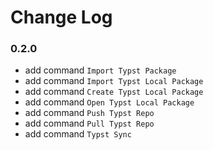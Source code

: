 # Change Log

### 0.2.0

- add command `Import Typst Package`
- add command `Import Typst Local Package`
- add command `Create Typst Local Package`
- add command `Open Typst Local Package`
- add command `Push Typst Repo`
- add command `Pull Typst Repo`
- add command `Typst Sync`